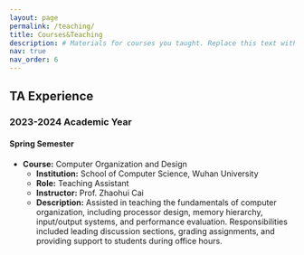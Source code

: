 ```yaml
---
layout: page
permalink: /teaching/
title: Courses&Teaching
description: # Materials for courses you taught. Replace this text with your description.
nav: true
nav_order: 6
---
```


## TA Experience

### 2023-2024 Academic Year

#### Spring Semester

- **Course:** Computer Organization and Design
  - **Institution:** School of Computer Science, Wuhan University
  - **Role:** Teaching Assistant
  - **Instructor:** Prof. Zhaohui Cai
  - **Description:** Assisted in teaching the fundamentals of computer organization, including processor design, memory hierarchy, input/output systems, and performance evaluation. Responsibilities included leading discussion sections, grading assignments, and providing support to students during office hours.